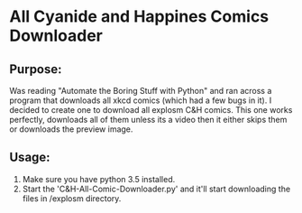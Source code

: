 #  All Cyanide and Happines Comics Downloader


## Purpose:

Was reading "Automate the Boring Stuff with Python" and ran across a program that downloads all xkcd comics (which had a few bugs in it).
I decided to create one to download all explosm C&H comics. This one works perfectly, downloads all of them unless its a video then it either skips them or downloads the preview image.

## Usage:

1. Make sure you have python 3.5 installed.
2. Start the 'C&H-All-Comic-Downloader.py' and it'll start downloading the files in /explosm directory.


